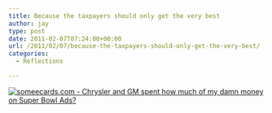```yaml
---
title: Because the taxpayers should only get the very best
author: jay
type: post
date: 2011-02-07T07:24:00+00:00
url: /2011/02/07/because-the-taxpayers-should-only-get-the-very-best/
categories:
  - Reflections

---
```

[![someecards.com - Chrysler and GM spent how much of my damn money on Super Bowl Ads?][1]][2]

 [1]: http://cdn.someecards.com/someecards/usercards/1297045424664_9881058.png
 [2]: http://www.someecards.com/usercards/viewcard/679fe2beef345b263900bccfd08d0ae5